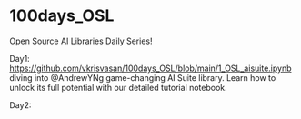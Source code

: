 # 100days_OSL
Open Source AI Libraries Daily Series!

Day1: https://github.com/vkrisvasan/100days_OSL/blob/main/1_OSL_aisuite.ipynb diving into @AndrewYNg game-changing AI Suite library. Learn how to unlock its full potential with our detailed tutorial notebook.

Day2: 
